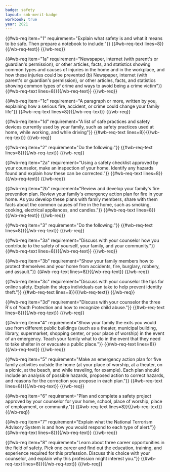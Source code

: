 ```yaml
---
badge: safety
layout: smb-merit-badge
workbook: true
year: 2021
---
```



{{#wb-req item="1" requirement="Explain what safety is and what it means to be safe. Then prepare a notebook to include:"}}
{{#wb-req-text lines=8}}{{/wb-req-text}}
{{/wb-req}}

{{#wb-req item="1a" requirement="Newspaper, internet (with parent's or guardian's permission), or other articles, facts, and statistics showing common types and causes of injuries in the home and in the workplace, and how these injuries could be prevented (b) Newspaper, internet (with parent's or guardian's permission), or other articles, facts, and statistics showing common types of crime and ways to avoid being a crime victim"}}
{{#wb-req-text lines=8}}{{/wb-req-text}}
{{/wb-req}}

{{#wb-req item="1c" requirement="A paragraph or more, written by you, explaining how a serious fire, accident, or crime could change your family life"}}
{{#wb-req-text lines=8}}{{/wb-req-text}}
{{/wb-req}}

{{#wb-req item="1d" requirement="A list of safe practices and safety devices currently used by your family, such as safety practices used at home, while working, and while driving"}}
{{#wb-req-text lines=8}}{{/wb-req-text}}
{{/wb-req}}

{{#wb-req item="2" requirement="Do the following:"}}
{{#wb-req-text lines=8}}{{/wb-req-text}}
{{/wb-req}}

{{#wb-req item="2a" requirement="Using a safety checklist approved by your counselor, make an inspection of your home. Identify any hazards found and explain how these can be corrected."}}
{{#wb-req-text lines=8}}{{/wb-req-text}}
{{/wb-req}}

{{#wb-req item="2b" requirement="Review and develop your family's fire prevention plan. Review your family's emergency action plan for fire in your home. As you develop these plans with family members, share with them facts about the common causes of fire in the home, such as smoking, cooking, electrical appliances, and candles."}}
{{#wb-req-text lines=8}}{{/wb-req-text}}
{{/wb-req}}

{{#wb-req item="3" requirement="Do the following:"}}
{{#wb-req-text lines=8}}{{/wb-req-text}}
{{/wb-req}}

{{#wb-req item="3a" requirement="Discuss with your counselor how you contribute to the safety of yourself, your family, and your community."}}
{{#wb-req-text lines=8}}{{/wb-req-text}}
{{/wb-req}}

{{#wb-req item="3b" requirement="Show your family members how to protect themselves and your home from accidents, fire, burglary, robbery, and assault."}}
{{#wb-req-text lines=8}}{{/wb-req-text}}
{{/wb-req}}

{{#wb-req item="3c" requirement="Discuss with your counselor the tips for online safety. Explain the steps individuals can take to help prevent identity theft."}}
{{#wb-req-text lines=8}}{{/wb-req-text}}
{{/wb-req}}

{{#wb-req item="3d" requirement="Discuss with your counselor the three R's of Youth Protection and how to recognize child abuse."}}
{{#wb-req-text lines=8}}{{/wb-req-text}}
{{/wb-req}}

{{#wb-req item="4" requirement="Show your family the exits you would use from different public buildings (such as a theater, municipal building, library, supermarket, shopping center, or your place of worship) in the event of an emergency. Teach your family what to do in the event that they need to take shelter in or evacuate a public place."}}
{{#wb-req-text lines=8}}{{/wb-req-text}}
{{/wb-req}}

{{#wb-req item="5" requirement="Make an emergency action plan for five family activities outside the home (at your place of worship, at a theater, on a picnic, at the beach, and while traveling, for example). Each plan should include an analysis of possible hazards, proposed action to correct hazards, and reasons for the correction you propose in each plan."}}
{{#wb-req-text lines=8}}{{/wb-req-text}}
{{/wb-req}}

{{#wb-req item="6" requirement="Plan and complete a safety project approved by your counselor for your home, school, place of worship, place of employment, or community."}}
{{#wb-req-text lines=8}}{{/wb-req-text}}
{{/wb-req}}

{{#wb-req item="7" requirement="Explain what the National Terrorism Advisory System is and how you would respond to each type of alert."}}
{{#wb-req-text lines=8}}{{/wb-req-text}}
{{/wb-req}}

{{#wb-req item="8" requirement="Learn about three career opportunities in the field of safety. Pick one career and find out the education, training, and experience required for this profession. Discuss this choice with your counselor, and explain why this profession might interest you."}}
{{#wb-req-text lines=8}}{{/wb-req-text}}
{{/wb-req}}
